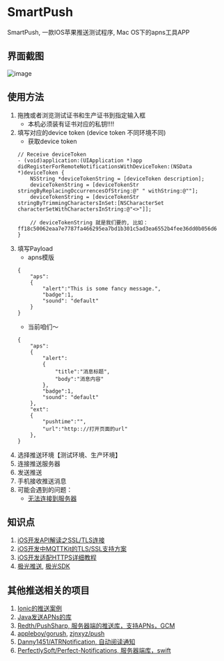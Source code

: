 # SmartPush

SmartPush, 一款IOS苹果推送测试程序, Mac OS下的apns工具APP

## 界面截图

![image](demo.png)


## 使用方法

1. 拖拽或者浏览测试证书和生产证书到指定输入框
	* 本机必须装有证书对应的私钥!!!!
2. 填写对应的device token  (device token 不同环境不同)
	* 获取device token
	```
	// Receive deviceToken
	- (void)application:(UIApplication *)app didRegisterForRemoteNotificationsWithDeviceToken:(NSData *)deviceToken {
    	NSString *deviceTokenString = [deviceToken description];
    	deviceTokenString = [deviceTokenStr stringByReplacingOccurrencesOfString:@" " withString:@""];
    	deviceTokenString = [deviceTokenStr stringByTrimmingCharactersInSet:[NSCharacterSet characterSetWithCharactersInString:@"<>"]];

    	// deviceTokenString 就是我们要的, 比如：ff18c50062eaa7e7787fa466295ea7bd1b301c5ad3ea6552b4fee36dd0b056d6
	}
	```
3. 填写Payload
	* apns模版
	```
	{
		"aps":
		{
			"alert":"This is some fancy message.",
			"badge":1,
			"sound": "default"
		}
	}
	```
	* 当前咱们～
	```
    {
		"aps":
		{
			"alert":
			{
				"title":"消息标题",
				"body":"消息内容"
			},
			"badge":1,
			"sound": "default"
		},
		"ext":
		{
			"pushtime":"",
			"url":"http:://打开页面的url"
		},
	}
	```
4. 选择推送环境【测试环境、生产环境】
5. 连接推送服务器
6. 发送推送
7. 手机接收推送消息
8. 可能会遇到的问题：
	* [无法连接到服务器](https://github.com/shaojiankui/SmartPush/issues/3)

## 知识点

1. [iOS开发API解读之SSL/TLS连接](http://www.jianshu.com/p/ad22f608690f)
2. [iOS开发中MQTTKit的TLS/SSL支持方案](http://www.jianshu.com/p/1c9075fe1e55)
3. [iOS开发适配HTTPS详细教程](https://www.2cto.com/kf/201611/570823.html)
4. [极光推送](http://docs.jiguang.cn/jpush/client/iOS/ios_sdk/), [极光SDK](http://www.umeng.com/codecenter.html)

## 其他推送相关的项目

1. [Ionic的推送案例](https://github.com/aggarwalankush/ionic-push-base)
2. [Java发送APNs的库](https://github.com/relayrides/pushy)
3. [Redth/PushSharp, 服务器端的推送库，支持APNs，GCM](https://github.com/Redth/PushSharp)
4. [appleboy/gorush](https://github.com/appleboy/gorush), [zjnxyz/push](https://github.com/zjnxyz/push)
5. [Danny1451/ATRNotification, 自动阅读通知](https://github.com/Danny1451/ATRNotification)
6. [PerfectlySoft/Perfect-Notifications, 服务器端库，swift](https://github.com/PerfectlySoft/Perfect-Notifications)
